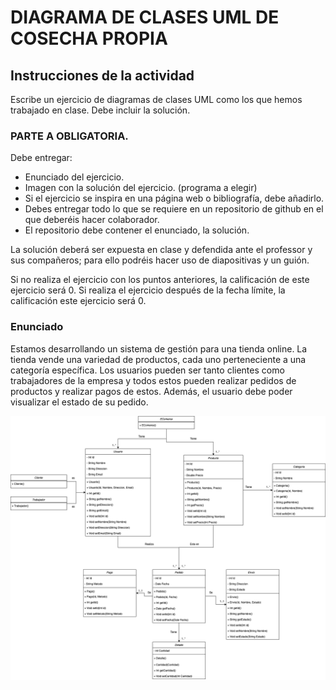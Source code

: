 # DIAGRAMA DE CLASES UML DE COSECHA PROPIA
## Instrucciones de la actividad
Escribe un ejercicio de diagramas de clases UML como los que hemos trabajado en clase.
Debe incluir la solución.
### PARTE A OBLIGATORIA.
Debe entregar: 
- Enunciado del ejercicio.
- Imagen con la solución del ejercicio. (programa a elegir)
- Si  el ejercicio  se inspira en una página web o bibliografía, debe añadirlo.
- Debes entregar todo lo que se requiere en un repositorio de github en el que deberéis hacer colaborador.
- El repositorio debe contener el enunciado, la solución.

La solución deberá ser expuesta en clase y defendida ante el professor y sus compañeros; para ello podréis hacer uso de diapositivas y un guión.

Si no realiza el ejercicio con los puntos anteriores, la calificación de este ejercicio será 0.
Si realiza el ejercicio después de la fecha límite,  la calificación este ejercicio será 0.

### Enunciado
Estamos desarrollando un sistema de gestión para una tienda online. La tienda vende una variedad de productos, cada uno perteneciente a una categoría específica. Los usuarios pueden ser tanto clientes como trabajadores de la empresa y todos estos pueden realizar pedidos de productos y realizar pagos de estos. Además, el usuario debe poder visualizar el estado de su pedido.

![Diagrama UML](/EComerce.png)
